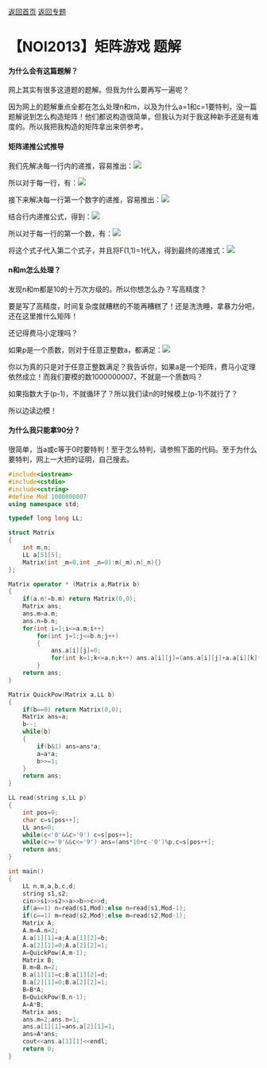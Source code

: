 [返回首页](https://EbolaEmperor.github.io)
[返回专题](https://EbolaEmperor.github.io/special/Matrix)

# 【NOI2013】矩阵游戏 题解

#### 为什么会有这篇题解？

网上其实有很多这道题的题解。但我为什么要再写一遍呢？

因为网上的题解重点全都在怎么处理n和m，以及为什么a=1和c=1要特判，没一篇题解说到怎么构造矩阵！他们都说构造很简单，但我认为对于我这种新手还是有难度的。所以我把我构造的矩阵拿出来供参考。

#### 矩阵递推公式推导

我们先解决每一行内的递推，容易推出：![](http://ebola.blogwo.com/wp-content/uploads/sites/3855/2018/04/%E5%9B%BE%E7%89%871-3-300x101.png)

所以对于每一行，有：![](http://ebola.blogwo.com/wp-content/uploads/sites/3855/2018/04/%E5%9B%BE%E7%89%872-2-300x99.png)

接下来解决每一行第一个数字的递推，容易推出：![](http://ebola.blogwo.com/wp-content/uploads/sites/3855/2018/04/%E5%9B%BE%E7%89%873-1-300x104.png)

结合行内递推公式，得到：![](http://ebola.blogwo.com/wp-content/uploads/sites/3855/2018/04/%E5%9B%BE%E7%89%874-1-350x85.png)

所以对于每一行的第一个数，有：![](http://ebola.blogwo.com/wp-content/uploads/sites/3855/2018/04/%E5%9B%BE%E7%89%875-1-480x166.png)

将这个式子代入第二个式子，并且将F(1,1)=1代入，得到最终的递推式：![](http://ebola.blogwo.com/wp-content/uploads/sites/3855/2018/04/%E5%9B%BE%E7%89%871-4-768x221.png)

#### n和m怎么处理？

发现n和m都是10的十万次方级的。所以你想怎么办？写高精度？

要是写了高精度，时间复杂度就糟糕的不能再糟糕了！还是洗洗睡，拿暴力分吧，还在这里推什么矩阵！

还记得费马小定理吗？

如果p是一个质数，则对于任意正整数a，都满足：![](http://ebola.blogwo.com/wp-content/uploads/sites/3855/2018/04/%E5%9B%BE%E7%89%871-e1522910871562-230x55.png)

你以为真的只是对于任意正整数满足？我告诉你，如果a是一个矩阵，费马小定理依然成立！而我们要模的数1000000007，不就是一个质数吗？

如果指数大于(p-1)，不就循环了？所以我们读n的时候模上(p-1)不就行了？

所以边读边模！

#### 为什么我只能拿90分？

很简单，当a或c等于0时要特判！至于怎么特判，请参照下面的代码。至于为什么要特判，网上一大把的证明，自己搜去。

```cpp
#include<iostream>
#include<cstdio>
#include<cstring>
#define Mod 1000000007
using namespace std;

typedef long long LL;

struct Matrix
{
	int m,n;
	LL a[5][5];
	Matrix(int _m=0,int _n=0):m(_m),n(_n){}
};

Matrix operator * (Matrix a,Matrix b)
{
	if(a.n!=b.m) return Matrix(0,0);
	Matrix ans;
	ans.m=a.m;
	ans.n=b.n;
	for(int i=1;i<=a.m;i++)
		for(int j=1;j<=b.n;j++)
		{
			ans.a[i][j]=0;
			for(int k=1;k<=a.n;k++) ans.a[i][j]=(ans.a[i][j]+a.a[i][k]*b.a[k][j]%Mod)%Mod;
		}
	return ans;
}

Matrix QuickPow(Matrix a,LL b)
{
	if(b==0) return Matrix(0,0);
	Matrix ans=a;
	b--;
	while(b)
	{
		if(b&1) ans=ans*a;
		a=a*a;
		b>>=1;
	}
	return ans;
}

LL read(string s,LL p)
{
	int pos=0;
	char c=s[pos++];
	LL ans=0;
	while(c<'0'&&c>'9') c=s[pos++];
	while(c>='0'&&c<='9') ans=(ans*10+c-'0')%p,c=s[pos++];
	return ans;
}

int main()
{
	LL n,m,a,b,c,d;
	string s1,s2;
	cin>>s1>>s2>>a>>b>>c>>d;
	if(a==1) n=read(s1,Mod);else n=read(s1,Mod-1);
	if(c==1) m=read(s2,Mod);else m=read(s2,Mod-1);
	Matrix A;
	A.m=A.n=2;
	A.a[1][1]=a;A.a[1][2]=b;
	A.a[2][1]=0;A.a[2][2]=1;
	A=QuickPow(A,m-1);
	Matrix B;
	B.m=B.n=2;
	B.a[1][1]=c;B.a[1][2]=d;
	B.a[2][1]=0;B.a[2][2]=1;
	B=B*A;
	B=QuickPow(B,n-1);
	A=A*B;
	Matrix ans;
	ans.m=2;ans.n=1;
	ans.a[1][1]=ans.a[2][1]=1;
	ans=A*ans;
	cout<<ans.a[1][1]<<endl;
	return 0;
}
```
